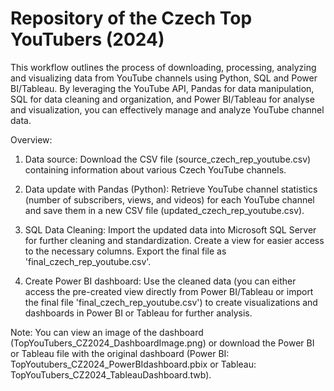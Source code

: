 # Repository of the Czech Top YouTubers (2024)
This workflow outlines the process of downloading, processing, analyzing and visualizing data from YouTube channels using Python, SQL and Power BI/Tableau. 
By leveraging the YouTube API, Pandas for data manipulation, SQL for data cleaning and organization, and Power BI/Tableau for analyse and visualization, you can effectively manage and analyze YouTube channel data.

Overview:

1. Data source:
  Download the CSV file (source_czech_rep_youtube.csv) containing information about various Czech YouTube channels.

2. Data update with Pandas (Python):
  Retrieve YouTube channel statistics (number of subscribers, views, and videos) for each YouTube channel and save them in a new CSV file (updated_czech_rep_youtube.csv).
   
4. SQL Data Cleaning:
  Import the updated data into Microsoft SQL Server for further cleaning and standardization. Create a view for easier access to the necessary columns. Export the final file as 'final_czech_rep_youtube.csv'.

5. Create Power BI dashboard:
  Use the cleaned data (you can either access the pre-created view directly from Power BI/Tableau or import the final file 'final_czech_rep_youtube.csv') to create visualizations and dashboards in Power BI or Tableau for further analysis.

Note: You can view an image of the dashboard (TopYouTubers_CZ2024_DashboardImage.png) or download the Power BI or Tableau file with the original dashboard (Power BI: TopYoutubers_CZ2024_PowerBIdashboard.pbix or Tableau: TopYouTubers_CZ2024_TableauDashboard.twb).
